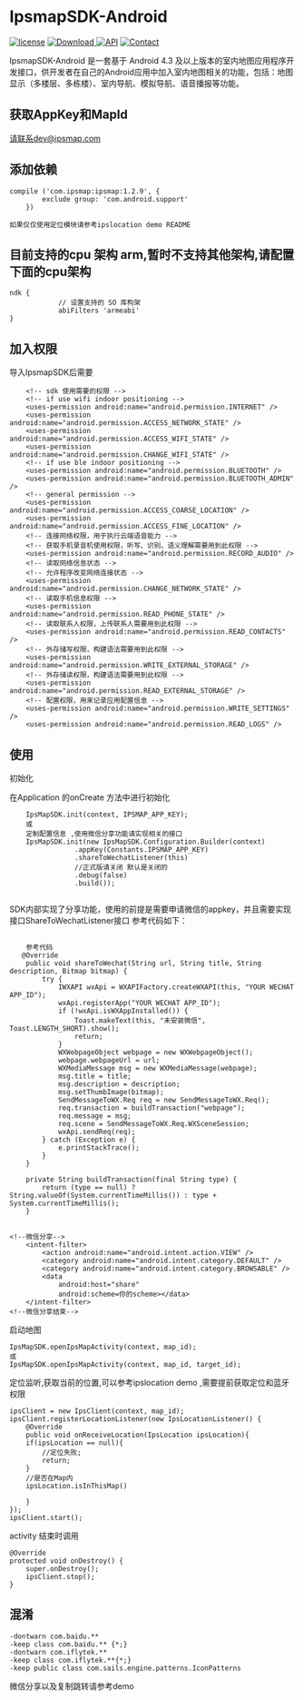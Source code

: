 # IpsmapSDK-Android

[![license](https://img.shields.io/hexpm/l/plug.svg)](https://raw.githubusercontent.com/typ0520/fastdex/master/LICENSE)
[![Download](https://api.bintray.com/packages/xun/maven/com.ipsmap/images/download.svg) ](https://bintray.com/xun/maven/com.ipsmap/_latestVersion)
[![API](https://img.shields.io/badge/API-18%2B-green.svg?style=flat)](https://android-arsenal.com/api?level=18)
[![Contact](https://img.shields.io/badge/Author-IpsMap-orange.svg?style=flat)](http://ipsmap.com)

IpsmapSDK-Android 是一套基于 Android 4.3 及以上版本的室内地图应用程序开发接口，供开发者在自己的Android应用中加入室内地图相关的功能，包括：地图显示（多楼层、多栋楼）、室内导航、模拟导航、语音播报等功能。

## 获取AppKey和MapId
请联系dev@ipsmap.com

## 添加依赖

```
compile ('com.ipsmap:ipsmap:1.2.9', {
        exclude group: 'com.android.support'
    })

如果仅仅使用定位模块请参考ipslocation demo README
```


## 目前支持的cpu 架构 arm,暂时不支持其他架构,请配置下面的cpu架构
```
ndk {
            // 设置支持的 SO 库构架
            abiFilters 'armeabi'
}
```
## 加入权限
导入IpsmapSDK后需要
```
    <!-- sdk 使用需要的权限 -->
    <!-- if use wifi indoor positioning -->
    <uses-permission android:name="android.permission.INTERNET" />
    <uses-permission android:name="android.permission.ACCESS_NETWORK_STATE" />
    <uses-permission android:name="android.permission.ACCESS_WIFI_STATE" />
    <uses-permission android:name="android.permission.CHANGE_WIFI_STATE" />
    <!-- if use ble indoor positioning -->
    <uses-permission android:name="android.permission.BLUETOOTH" />
    <uses-permission android:name="android.permission.BLUETOOTH_ADMIN" />
    <!-- general permission -->
    <uses-permission android:name="android.permission.ACCESS_COARSE_LOCATION" />
    <uses-permission android:name="android.permission.ACCESS_FINE_LOCATION" />
    <!-- 连接网络权限，用于执行云端语音能力 -->
    <!-- 获取手机录音机使用权限，听写、识别、语义理解需要用到此权限 -->
    <uses-permission android:name="android.permission.RECORD_AUDIO" />
    <!-- 读取网络信息状态 -->
    <!-- 允许程序改变网络连接状态 -->
    <uses-permission android:name="android.permission.CHANGE_NETWORK_STATE" />
    <!-- 读取手机信息权限 -->
    <uses-permission android:name="android.permission.READ_PHONE_STATE" />
    <!-- 读取联系人权限，上传联系人需要用到此权限 -->
    <uses-permission android:name="android.permission.READ_CONTACTS" />
    <!-- 外存储写权限，构建语法需要用到此权限 -->
    <uses-permission android:name="android.permission.WRITE_EXTERNAL_STORAGE" />
    <!-- 外存储读权限，构建语法需要用到此权限 -->
    <uses-permission android:name="android.permission.READ_EXTERNAL_STORAGE" />
    <!-- 配置权限，用来记录应用配置信息 -->
    <uses-permission android:name="android.permission.WRITE_SETTINGS" />
    <uses-permission android:name="android.permission.READ_LOGS" />
```

## 使用
初始化

在Application 的onCreate 方法中进行初始化
``` 使用默认配置信息
    IpsMapSDK.init(context, IPSMAP_APP_KEY);
    或
    定制配置信息 ,使用微信分享功能请实现相关的接口
    IpsMapSDK.init(new IpsMapSDK.Configuration.Builder(context)
                .appKey(Constants.IPSMAP_APP_KEY)
                .shareToWechatListener(this)
                //正式版请关闭 默认是关闭的
                .debug(false)
                .build());
                

```
SDK内部实现了分享功能，使用的前提是需要申请微信的appkey，并且需要实现接口ShareToWechatListener接口
参考代码如下：
```

    参考代码
   @Override
    public void shareToWechat(String url, String title, String description, Bitmap bitmap) {
        try {
            IWXAPI wxApi = WXAPIFactory.createWXAPI(this, "YOUR WECHAT APP_ID");
            wxApi.registerApp("YOUR WECHAT APP_ID");
            if (!wxApi.isWXAppInstalled()) {
                Toast.makeText(this, "未安装微信", Toast.LENGTH_SHORT).show();
                return;
            }
            WXWebpageObject webpage = new WXWebpageObject();
            webpage.webpageUrl = url;
            WXMediaMessage msg = new WXMediaMessage(webpage);
            msg.title = title;
            msg.description = description;
            msg.setThumbImage(bitmap);
            SendMessageToWX.Req req = new SendMessageToWX.Req();
            req.transaction = buildTransaction("webpage");
            req.message = msg;
            req.scene = SendMessageToWX.Req.WXSceneSession;
            wxApi.sendReq(req);
        } catch (Exception e) {
            e.printStackTrace();
        }
    }

    private String buildTransaction(final String type) {
        return (type == null) ? String.valueOf(System.currentTimeMillis()) : type + System.currentTimeMillis();
    }
                

```

```
<!--微信分享-->
    <intent-filter>
        <action android:name="android.intent.action.VIEW" />
        <category android:name="android.intent.category.DEFAULT" />
        <category android:name="android.intent.category.BROWSABLE" />
        <data
            android:host="share"
            android:scheme=你的scheme></data>
    </intent-filter>
<!--微信分享结束-->
```



启动地图
```
IpsMapSDK.openIpsMapActivity(context, map_id);
或
IpsMapSDK.openIpsMapActivity(context, map_id, target_id);
```

定位监听,获取当前的位置,可以参考ipslocation demo ,需要提前获取定位和蓝牙权限
```
ipsClient = new IpsClient(context, map_id); 
ipsClient.registerLocationListener(new IpsLocationListener() {
    @Override
    public void onReceiveLocation(IpsLocation ipsLocation){
    if(ipsLocation == null){
        //定位失败;
        return;
    }
    //是否在Map内
    ipsLocation.isInThisMap()

    }
});
ipsClient.start();
```

activity 结束时调用
```
@Override
protected void onDestroy() {
    super.onDestroy();
    ipsClient.stop();
}
```

## 混淆
```
-dontwarn com.baidu.**
-keep class com.baidu.** {*;}
-dontwarn com.iflytek.**
-keep class com.iflytek.**{*;}
-keep public class com.sails.engine.patterns.IconPatterns
```

微信分享以及复制跳转请参考demo
